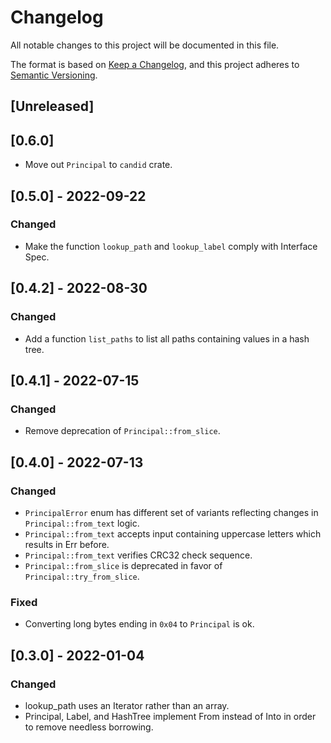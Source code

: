 # Changelog

All notable changes to this project will be documented in this file.

The format is based on [Keep a Changelog](https://keepachangelog.com/en/1.0.0/),
and this project adheres to [Semantic Versioning](https://semver.org/spec/v2.0.0.html).

## [Unreleased]

## [0.6.0]

- Move out `Principal` to `candid` crate.

## [0.5.0] - 2022-09-22

### Changed
- Make the function `lookup_path` and `lookup_label` comply with Interface Spec.

## [0.4.2] - 2022-08-30

### Changed
- Add a function `list_paths` to list all paths containing values in a hash tree.

## [0.4.1] - 2022-07-15

### Changed
- Remove deprecation of `Principal::from_slice`.

## [0.4.0] - 2022-07-13

### Changed
- `PrincipalError` enum has different set of variants reflecting changes in `Principal::from_text` logic.
- `Principal::from_text` accepts input containing uppercase letters which results in Err before.
- `Principal::from_text` verifies CRC32 check sequence.
- `Principal::from_slice` is deprecated in favor of `Principal::try_from_slice`.

### Fixed
- Converting long bytes ending in `0x04` to `Principal` is ok.

## [0.3.0] - 2022-01-04

### Changed
- lookup_path uses an Iterator rather than an array.
- Principal, Label, and HashTree implement From instead of Into in order to remove needless borrowing.
